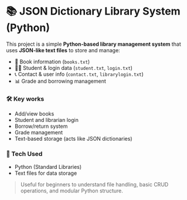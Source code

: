 # 📚 JSON Dictionary Library System (Python)

This project is a simple **Python-based library management system** that uses **JSON-like text files** to store and manage:

- 📖 Book information (`books.txt`)
- 👨‍🎓 Student & login data (`student.txt`, `login.txt`)
- 📞 Contact & user info (`contact.txt`, `librarylogin.txt`)
- 📊 Grade and borrowing management

### 🛠️ Key works

- Add/view books
- Student and librarian login
- Borrow/return system
- Grade management
- Text-based storage (acts like JSON dictionaries)

### 🐍 Tech Used

- Python (Standard Libraries)
- Text files for data storage

> Useful for beginners to understand file handling, basic CRUD operations, and modular Python structure.


